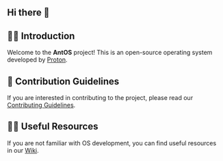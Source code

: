 ## Hi there 👋


  ## 🙋‍♀️ Introduction
  Welcome to the **AntOS** project! This is an open-source operating system developed by [Proton](https://github.com/joschatom).
  
  ## 🌈 Contribution Guidelines
  If you are interested in contributing to the project, please read our [Contributing Guidelines](https://github.com/ant-os/kernel/blob/main/CONTRIBUTING.md).
  
  ## 👩‍💻 Useful Resources
  If you are not familiar with OS development, you can find useful resources in our [Wiki](https://antos.proton-dev.net/docs).
